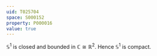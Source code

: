 ```yaml
---
uid: T025704
space: S000152
property: P000016
value: true
---
```


$\mathbb S^1$ is closed and bounded in $\mathbb C\cong\mathbb R^2$. Hence $\mathbb S^1$ is compact.
